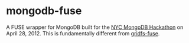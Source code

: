 # mongodb-fuse

A FUSE wrapper for MongoDB built for the [NYC MongoDB Hackathon][] on April 28,
2012. This is fundamentally different from [gridfs-fuse][].

  [NYC MongoDB Hackathon]: http://www.10gen.com/events/NYC-MongoDB-Hackathon
  [gridfs-fuse]: https://github.com/mikejs/gridfs-fuse

